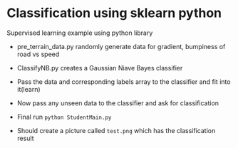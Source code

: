 # Classification using sklearn python

Supervised learning example using python library

* pre_terrain_data.py randomly generate data for gradient, bumpiness of road vs speed

* ClassifyNB.py creates a Gaussian Niave Bayes classifier

* Pass the data and corresponding labels array to the classifier and fit into it(learn)

* Now pass any unseen data to the classifier and ask for classification

* Final run `python StudentMain.py`

* Should create a picture called `test.png` which has the classification result